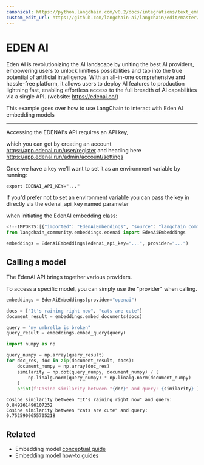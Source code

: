 ```yaml
---
canonical: https://python.langchain.com/v0.2/docs/integrations/text_embedding/edenai/
custom_edit_url: https://github.com/langchain-ai/langchain/edit/master/docs/docs/integrations/text_embedding/edenai.ipynb
---
```


# EDEN AI

Eden AI is revolutionizing the AI landscape by uniting the best AI providers, empowering users to unlock limitless possibilities and tap into the true potential of artificial intelligence. With an all-in-one comprehensive and hassle-free platform, it allows users to deploy AI features to production lightning fast, enabling effortless access to the full breadth of AI capabilities via a single API. (website: https://edenai.co/)

This example goes over how to use LangChain to interact with Eden AI embedding models

* * *

Accessing the EDENAI's API requires an API key, 

which you can get by creating an account https://app.edenai.run/user/register  and heading here https://app.edenai.run/admin/account/settings

Once we have a key we'll want to set it as an environment variable by running:

```shell
export EDENAI_API_KEY="..."
```

If you'd prefer not to set an environment variable you can pass the key in directly via the edenai_api_key named parameter

when initiating the EdenAI embedding class:

```python
<!--IMPORTS:[{"imported": "EdenAiEmbeddings", "source": "langchain_community.embeddings.edenai", "docs": "https://api.python.langchain.com/en/latest/embeddings/langchain_community.embeddings.edenai.EdenAiEmbeddings.html", "title": "EDEN AI"}]-->
from langchain_community.embeddings.edenai import EdenAiEmbeddings
```

```python
embeddings = EdenAiEmbeddings(edenai_api_key="...", provider="...")
```

## Calling a model

The EdenAI API brings together various providers.

To access a specific model, you can simply use the "provider" when calling.

```python
embeddings = EdenAiEmbeddings(provider="openai")
```

```python
docs = ["It's raining right now", "cats are cute"]
document_result = embeddings.embed_documents(docs)
```

```python
query = "my umbrella is broken"
query_result = embeddings.embed_query(query)
```

```python
import numpy as np

query_numpy = np.array(query_result)
for doc_res, doc in zip(document_result, docs):
    document_numpy = np.array(doc_res)
    similarity = np.dot(query_numpy, document_numpy) / (
        np.linalg.norm(query_numpy) * np.linalg.norm(document_numpy)
    )
    print(f'Cosine similarity between "{doc}" and query: {similarity}')
```
```output
Cosine similarity between "It's raining right now" and query: 0.849261496107252
Cosine similarity between "cats are cute" and query: 0.7525900655705218
```

## Related

- Embedding model [conceptual guide](/docs/concepts/#embedding-models)
- Embedding model [how-to guides](/docs/how_to/#embedding-models)